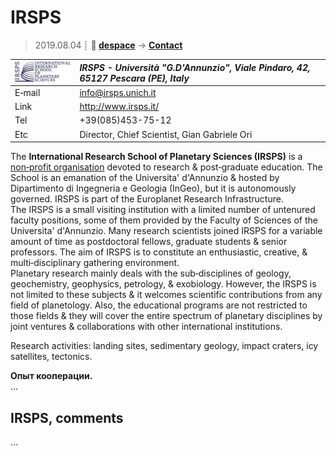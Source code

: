 # IRSPS
> 2019.08.04 ┊ **🚀 [despace](index.md)** → **[Contact](contact.md)**

|[![](f/contact/i/irsps_logo1_thumb.jpg)](f/contact/i/irsps_logo1.png)|*IRSPS - Università "G.D'Annunzio", Viale Pindaro, 42, 65127 Pescara (PE), Italy*|
|:--|:--|
|E‑mail| <info@irsps.unich.it> |
|Link| <http://www.irsps.it/> |
|Tel| +39(085)453-75-12 |
|Etc| Director, Chief Scientist, Gian Gabriele Ori |

The **International Research School of Planetary Sciences (IRSPS)** is a [non‑profit organisation](nonprof_org.md) devoted to research & post‑graduate education. The School is an emanation of the Universita' d'Annunzio & hosted by Dipartimento di Ingegneria e Geologia (InGeo), but it is autonomously governed. IRSPS is part of the Europlanet Research Infrastructure.  
The IRSPS is a small visiting institution with a limited number of untenured faculty positions, some of them provided by the Faculty of Sciences of the Universita' d'Annunzio. Many research scientists joined IRSPS for a variable amount of time as postdoctoral fellows, graduate students & senior professors. The aim of IRSPS is to constitute an enthusiastic, creative, & multi‑disciplinary gathering environment.  
Planetary research mainly deals with the sub‑disciplines of geology, geochemistry, geophysics, petrology, & exobiology. However, the IRSPS is not limited to these subjects & it welcomes scientific contributions from any field of planetology. Also, the educational programs are not restricted to those fields & they will cover the entire spectrum of planetary disciplines by joint ventures & collaborations with other international institutions.

Research activities: landing sites, sedimentary geology, impact craters, icy satellites, tectonics.

**Опыт кооперации.**  
…


<p style="page-break-after:always"> </p>

## IRSPS, comments

…
